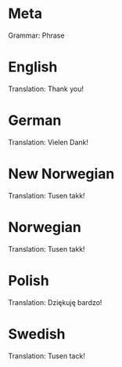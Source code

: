 Meta
====

Grammar: Phrase



English
=======

Translation: Thank you!



German
======

Translation: Vielen Dank!



New Norwegian
=============

Translation: Tusen takk!



Norwegian
=========

Translation: Tusen takk!



Polish
======

Translation: Dziękuję bardzo!



Swedish
=======

Translation: Tusen tack!
